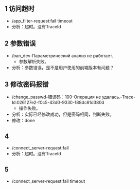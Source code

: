 ## 1 访问超时
- /app_filter-request:fail timeout
- 分析：超时。没有TraceId

## 2 参数错误
- /ban_dev-Параметрический анализ не работает.
  - 参数解析失败。
- 分析：参数错误，是不是用户使用的前端版本有问题？

## 3 修改密码报错
- /change_passwd-错误码：100-Операция не удалась.-Trace-Id:026127e2-f0c5-43d0-9330-188dc61d380d
  - 操作失败。
- 分析：实际已经修改成功，但是密码相同，判断失败。
- 修改：done

## 4 
- /connect_server-request:fail
- 分析：超时。没有TraceId

## 5 
- /connect_server-request:fail timeout
